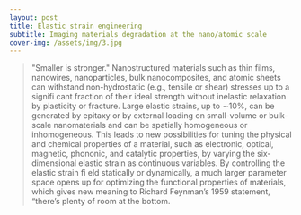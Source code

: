 ```yaml
---
layout: post
title: Elastic strain engineering
subtitle: Imaging materials degradation at the nano/atomic scale
cover-img: /assets/img/3.jpg
---
```



> "Smaller is stronger." Nanostructured materials such as thin films, nanowires, nanoparticles, bulk nanocomposites, and atomic sheets can withstand non-hydrostatic (e.g., tensile or shear) stresses up to a signifi cant fraction of their ideal strength without inelastic relaxation by plasticity or fracture. Large elastic strains, up to ∼10%, can be generated by epitaxy or by external loading on small-volume or bulk-scale nanomaterials and can be spatially homogeneous or inhomogeneous. This leads to new possibilities for tuning the physical and chemical properties of a material, such as electronic, optical, magnetic, phononic, and
catalytic properties, by varying the six-dimensional elastic strain as continuous variables. By controlling the elastic strain fi eld statically or dynamically, a much larger parameter space opens up for optimizing the functional properties of materials, which gives new meaning to Richard Feynman’s 1959 statement, “there’s plenty of room at the bottom.
